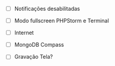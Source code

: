 - [ ] Notificações desabilitadas
- [ ] Modo fullscreen PHPStorm e Terminal
- [ ] Internet
- [ ] MongoDB Compass

- [ ] Gravação Tela?
